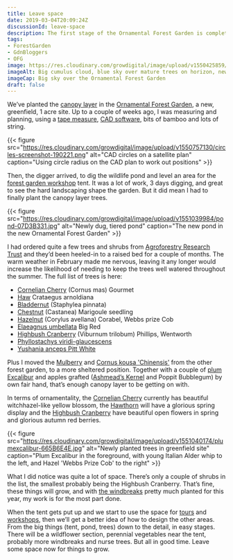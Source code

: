 ```yaml
---
title: Leave space
date: 2019-03-04T20:09:24Z
discussionId: leave-space
description: The first stage of the Ornamental Forest Garden is complete and there are large gaps about the place. This is fine, for now.
tags: 
- ForestGarden
- GdnBloggers
- OFG
image: https://res.cloudinary.com/growdigital/image/upload/v1550425859/ofg-E983F6D5.jpg
imageAlt: Big cumulus cloud, blue sky over mature trees on horizon, new garden foreground
imageCap: Big sky over the Ornamental Forest Garden
draft: false
---
```


We’ve planted the [canopy layer](https://www.forestgarden.wales/blog/seven-layers-forest-garden/) in the [Ornamental Forest Garden](https://www.forestgarden.wales/blog/introducing-ornamental-maintenance-free-forest-garden/), a new, greenfield, 1 acre site. Up to a couple of weeks ago, I was measuring and planning, using a [tape measure](https://www.amazon.co.uk/Silverline-MT46-Open-Surveyors-Measure/dp/B000LFRMC8/), [CAD software](https://www.qcad.org/en/), bits of bamboo and lots of string. 

{{< figure src="https://res.cloudinary.com/growdigital/image/upload/v1550757130/circles-screenshot-190221.png" alt="CAD circles on a satellite plan" caption="Using circle radius on the CAD plan to work out positions" >}}

Then, the digger arrived, to dig the wildlife pond and level an area for the [forest garden workshop](/workshop/) tent. It was a lot of work, 3 days digging, and great to see the hard landscaping shape the garden. But it did mean I had to finally plant the canopy layer trees.

{{< figure src="https://res.cloudinary.com/growdigital/image/upload/v1551039984/pond-07D3B331.jpg" alt="Newly dug, tiered pond" caption="The new pond in the new Ornamental Forest Garden" >}}

I had ordered quite a few trees and shrubs from [Agroforestry Research Trust](https://www.agroforestry.co.uk) and they’d been heeled-in to a raised bed for a couple of months. The warm weather in February made me nervous, leaving it any longer would increase the likelihood of needing to keep the trees well watered throughout the summer. The full list of trees is here:

* [Cornelian Cherry](http://temperate.theferns.info/viewtropical.php?id=Cornus+mas) (Cornus mas) Gourmet
* [Haw](http://temperate.theferns.info/viewtropical.php?id=Crataegus+arnoldiana) Crataegus arnoldiana
* [Bladdernut](http://temperate.theferns.info/viewtropical.php?id=staphylea+pinnata) (Staphylea pinnata)
* [Chestnut](http://temperate.theferns.info/viewtropical.php?id=Castanea+sativa) (Castanea) Marigoule seedling
* [Hazelnut](http://temperate.theferns.info/viewtropical.php?id=Corylus+avellana) (Corylus avellana) Corabel, Webbs prize Cob
* [Elaeagnus umbellata](http://temperate.theferns.info/viewtropical.php?id=Elaeagnus+umbellata) Big Red
* [Highbush Cranberry](http://temperate.theferns.info/viewtropical.php?id=Viburnum+trilobum) (Viburnum trilobum) Phillips, Wentworth
* [Phyllostachys viridi-glaucescens](http://temperate.theferns.info/viewtropical.php?id=Phyllostachys+viridiglaucescens)
* [Yushania anceps Pitt White](http://temperate.theferns.info/viewtropical.php?id=Yushania+anceps)

Plus I moved the [Mulberry](http://temperate.theferns.info/viewtropical.php?id=Morus+alba) and [Cornus kousa 'Chinensis'](http://temperate.theferns.info/viewtropical.php?id=Cornus+kousa+chinensis) from the other forest garden, to a more sheltered position. Together with a couple of [plum Excalibur](https://www.orangepippin.com/varieties/plums/excalibur) and apples grafted ([Ashmead’s Kernel](https://www.orangepippin.com/varieties/apples/ashmeads-kernel) and Poppit Bubblegum) by own fair hand, that’s enough canopy layer to be getting on with.

In terms of ornamentality, the [Cornelian Cherry](https://www.rhs.org.uk/Plants/4399/i-Cornus-mas-i/Details) currently has beautiful witchhazel-like yellow blossom, the [Hawthorn](http://temperate.theferns.info/viewtropical.php?id=Crataegus+arnoldiana) will have a glorious spring display and the [Highbush Cranberry](http://temperate.theferns.info/viewtropical.php?id=Viburnum+trilobum) have beautiful open flowers in spring and glorious autumn red berries. 

{{< figure src="https://res.cloudinary.com/growdigital/image/upload/v1551040174/plumexcalibur-665B6E4E.jpg" alt="Newly planted trees in greenfield site" caption="Plum Excalibur in the foreground, with young Italian Alder whip to the left, and Hazel 'Webbs Prize Cob' to the right" >}}

What I did notice was quite a lot of space. There’s only a couple of shrubs in the list, the smallest probably being the Highbush Cranberry. That’s fine, these things will grow, and with [the windbreaks](https://www.forestgarden.wales/blog/plant-mulch-windbreak/) pretty much planted for this year, my work is for the most part done. 

When the tent gets put up and we start to use the space for [tours](/tour/) and [workshops](/workshop/), then we’ll get a better idea of how to design the other areas. From the big things (tent, pond, trees) down to the detail, in easy stages. There will be a wildflower section, perennial vegetables near the tent, probably more windbreaks and nurse trees. But all in good time. Leave some space now for things to grow.
